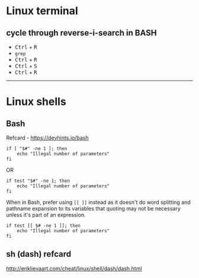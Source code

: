 # Linux terminal
## cycle through reverse-i-search in BASH
- <kbd>Ctrl</kbd> + <kbd>R</kbd>  
- `grep`  
- <kbd>Ctrl</kbd> + <kbd>R</kbd>  
- <kbd>Ctrl</kbd> + <kbd>S</kbd>  
- <kbd>Ctrl</kbd> + <kbd>R</kbd>  

---

# Linux shells
## Bash
Refcard - https://devhints.io/bash  
```shell
if [ "$#" -ne 1 ]; then
    echo "Illegal number of parameters"
fi
```
OR
```shell
if test "$#" -ne 1; then
    echo "Illegal number of parameters"
fi
```
When in Bash, prefer using `[[ ]]` instead as it doesn't do word splitting and pathname expansion to its variables that quoting may not be necessary unless it's part of an expression.
```shell
if test [[ $# -ne 1 ]]; then
    echo "Illegal number of parameters"
fi
```
## sh (dash) refcard
http://eriklievaart.com/cheat/linux/shell/dash/dash.html
